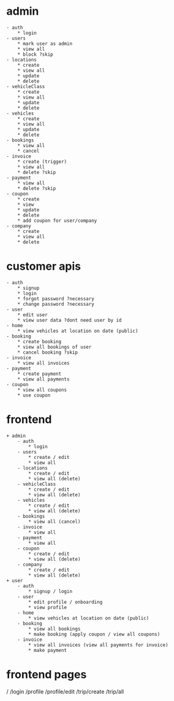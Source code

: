 # admin
    - auth
        * login
    - users
        * mark user as admin
        * view all
        * block ?skip
    - locations
        * create
        * view all
        * update
        * delete
    - vehicleClass 
        * create
        * view all
        * update
        * delete
    - vehicles
        * create
        * view all
        * update
        * delete
    - bookings
        * view all
        * cancel
    - invoice
        * create (trigger)
        * view all
        * delete ?skip
    - payment
        * view all
        * delete ?skip
    - coupon
        * create
        * view
        * update
        * delete
        * add coupon for user/company
    - company
        * create
        * view all
        * delete

# customer apis
    - auth
        * signup
        * login
        * forgot password ?necessary
        * change password ?necessary
    - user
        * edit user
        * view user data ?dont need user by id
    - home
        * view vehicles at location on date (public)
    - booking
        * create booking
        * view all bookings of user
        * cancel booking ?skip
    - invoice
        * view all invoices
    - payment
        * create payment
        * view all payments
    - coupon
        * view all coupons
        * use coupon

# frontend
    + admin
        - auth
            * login
        - users
            * create / edit
            * view all
        - locations
            * create / edit
            * view all (delete)
        - vehicleClass
            * create / edit
            * view all (delete)
        - vehicles
            * create / edit
            * view all (delete)
        - bookings
            * view all (cancel)
        - invoice
            * view all
        - payment
            * view all
        - coupon
            * create / edit
            * view all (delete)
        - company
            * create / edit
            * view all (delete)
    + user
        - auth
            * signup / login
        - user
            * edit profile / onboarding
            * view profile
        - home
            * view vehicles at location on date (public)
        - booking
            * view all bookings
            * make booking (apply coupon / view all coupons)
        - invoice
            * view all invoices (view all payments for invoice)
            * make payment

# frontend pages
/
/login
/profile
/profile/edit
/trip/create
/trip/all

